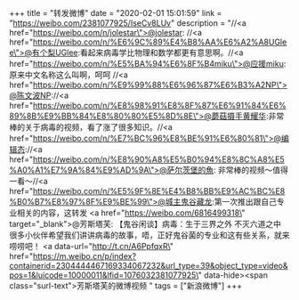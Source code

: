 +++
title = "转发微博"
date = "2020-02-01 15:01:59"
link = "https://weibo.com/2381077925/IseCv8LUv"
description = "//<a href=\"https://weibo.com/n/jolestar\">@jolestar</a>: //<a href=\"https://weibo.com/n/%E6%9C%89%E4%B8%AA%E6%A2%A8UGlee\">@有个梨UGlee</a>:看起来病毒学比物理和数学都更有意思啊。//<a href=\"https://weibo.com/n/%E5%BA%94%E6%8F%B4miku\">@应援miku</a>:原来中文名称这么叫啊，呵呵 //<a href=\"https://weibo.com/n/%E9%99%88%E6%96%87%E6%B3%A2NP\">@陈文波NP</a>://<a href=\"https://weibo.com/n/%E8%98%91%E8%8F%87%E6%91%84%E6%89%8B%E9%BB%84%E8%80%80%E5%8D%8E\">@蘑菇摄手黄耀华</a>:非常棒的关于病毒的视频，看了涨了很多知识。//<a href=\"https://weibo.com/n/%E7%BC%96%E8%BE%91%E6%80%81\">@编辑态</a>://<a href=\"https://weibo.com/n/%E8%90%A8%E5%B0%94%E8%8C%A8%E5%A0%A1%E7%9A%84%E9%AD%9A\">@萨尔茨堡的魚</a>: 非常棒的视频～值得一看～//<a href=\"https://weibo.com/n/%E5%9F%8E%E4%B8%BB%E9%AC%BC%E8%B0%B7%E8%97%8F%E9%BE%99\">@城主鬼谷藏龙</a>:第一次推出跟自己专业相关的内容，这转发 <a href=\"https://weibo.com/6816499318\" target=\"_blank\">@芳斯塔芙</a>: 【鬼谷闲谈】病毒：生于三界之外 不灭六道之中 很多小伙伴希望我们讲讲病毒的故事，唔，正好鬼谷菌的专业和这有些关系，就来唠唠吧！  <a data-url=\"http://t.cn/A6PpfqxR\" href=\"https://m.weibo.cn/p/index?containerid=2304444467169334067232&url_type=39&object_type=video&pos=1&luicode=10000011&lfid=1076032381077925\" data-hide><span class=\"surl-text\">芳斯塔芙的微博视频</span></a> "
tags = ["新浪微博"]
+++
